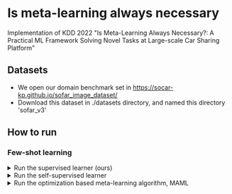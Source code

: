 # Is meta-learning always necessary
Implementation of KDD 2022 "Is Meta-Learning Always Necessary?: A Practical ML Framework Solving Novel Tasks at Large-scale Car Sharing Platform"

## Datasets
- We open our domain benchmark set in https://socar-kp.github.io/sofar_image_dataset/
- Download this dataset in ./datasets directory, and named this directory 'sofar_v3'

## How to run
### Few-shot learning
<details>
<summary>Run the supervised learner (ours)</summary>
<div markdown="1">       

```shell
$ cd src/rethinking_supervised/

# Training phase
$ python train_main.py --batch_size 4 \
                       --learning_rate 1e-5 \
                       --lr_decay_epochs 60,80 \
                       --model resnet50 \
                       --dataset SOFAR 

# Inference phase          
$ python eval_fewshot.py --batch_size 4 \
                         --epochs 200 \
                         --learning_rate 1e-3 \
                         --model resnet50 \
                         --dataset SOFAR \
                         --model_nm multi \
                         --n_ways 3 \
                         --n_shots 5 \
                         --data_root ../../datasets/sanitized_test2_v2/  
```

</div>
</details>

<details>
<summary>Run the self-supervised learner</summary>
<div markdown="1">       
```shell
$ cd src/rethinking_selfsupervised/

# Training phase
$ python train_main.py \
    --gpus 4 \
    --distributed_backend ddp \
    --sync_batchnorm \
    --dataset SOFAR \
    --batch_size 128 \
    --max_epochs 1000 \
    --arch resnet50 \
    --precision 16 \
    --comment wandb-comment

# Inference phase
$ python eval_fewshot.py --batch_size 4 \
                         --epochs 200 \
                         --learning_rate 1e-3 \
                         --model resnet50 \
                         --dataset SOFAR \
                         --model_nm multi \
                         --n_ways 3 \
                         --n_shots 5 \
                         --data_root ../../datasets/sanitized_test2_v2/  
```

</div>
</details>

<details>
<summary>Run the metric based meta-learning algorithm, ProtoNet</summary>
<div markdown="1">       

```shell
$ cd src/fewshot_Protonet/

# Training phase
$ python train_main.py --max_epoch 200 \
                       --train_shot 10 \
                       --train_way 3 \
                       --train_query 15 \
                       --test_shot 5 \
                       --test_way 3 \
                       --test_query 15 \
                       --n_gpu 4 
                       

# Inference phase
$ python eval_fewshot.py --test_shot 5 \
                         --test_way 3 \
                         --test_query 15 \
                         --dataset_nm cifarfs \
                         --model_path ./checkpoint/epoch50_loss1.414059302210808.pth \
                         --n_gpu 2 

```

</div>
</details>

<details>
<summary>Run the optimization based meta-learning algorithm, MAML</summary>
<div markdown="1">       
```shell
$ cd src/fewshot_MAML/

# Training phase
$ python train_main.py --ways 3 \
                       --shots 5 \
                       --meta_lr 0.003 \
                       --fast_lr 0.5 \
                       --meta_batch_size 32 \
                       --num_iterations 50000 
                       


# Inference phase
$ python eval_fewshot.py --ways 3 \
                         --shots 5 \
                         --meta_lr 0.003 \
                         --fast_lr 0.5 \
                         --meta_batch_size 32 \
                         --num_iterations 50000 
```

</div>
</details>



### Zero-shot Openset Retrieval
- Run the Zero-shot Openset Retrieval (**ours**)
```shell
$ cd src/rethinking_supervised/
$ python retrieval_main.py  --support_set_dir ../../datasets/open_set_few_shot_retrieval_set/support_document \
                            --query_set_dir ../../datasets/open_set_few_shot_retrieval_set/query_set \
                            --shot 5 \
                            --task_nm document \
                            --model_path ./checkpoint/best_model_sofar_multi.pth \
                            --model_nm resnet \
                            --n_cls 11 \
                            --data_nm SOFAR \
                            --distance_opt euclidean
```
- If you want to check the domain shift code, refer bottom of the code of [notebook](https://github.com/socar-esther/Is_meta_learning_always_necessary/blob/master/src/rethinking_supervised/scratch_notebook/supervised_script.ipynb)


## Acknowlegements
- Part of the code is from [github](https://github.com/WangYueFt/rfs), the motivation of our paper
